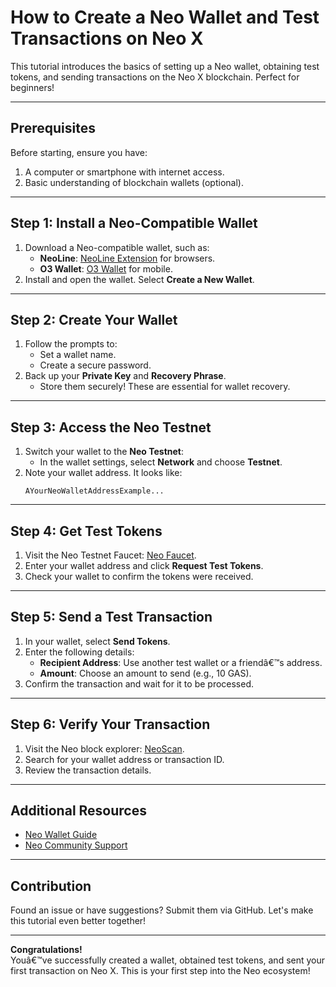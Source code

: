 # How to Create a Neo Wallet and Test Transactions on Neo X

This tutorial introduces the basics of setting up a Neo wallet, obtaining test tokens, and sending transactions on the Neo X blockchain. Perfect for beginners!

---

## Prerequisites

Before starting, ensure you have:

1. A computer or smartphone with internet access.
2. Basic understanding of blockchain wallets (optional).

---

## Step 1: Install a Neo-Compatible Wallet

1. Download a Neo-compatible wallet, such as:
   - **NeoLine**: [NeoLine Extension](https://neoline.io/) for browsers.
   - **O3 Wallet**: [O3 Wallet](https://o3.network/) for mobile.
2. Install and open the wallet. Select **Create a New Wallet**.

---

## Step 2: Create Your Wallet

1. Follow the prompts to:
   - Set a wallet name.
   - Create a secure password.
2. Back up your **Private Key** and **Recovery Phrase**.
   - Store them securely! These are essential for wallet recovery.

---

## Step 3: Access the Neo Testnet

1. Switch your wallet to the **Neo Testnet**:
   - In the wallet settings, select **Network** and choose **Testnet**.
2. Note your wallet address. It looks like:
   ```
   AYourNeoWalletAddressExample...
   ```

---

## Step 4: Get Test Tokens

1. Visit the Neo Testnet Faucet: [Neo Faucet](https://neotube.io/faucet).
2. Enter your wallet address and click **Request Test Tokens**.
3. Check your wallet to confirm the tokens were received.

---

## Step 5: Send a Test Transaction

1. In your wallet, select **Send Tokens**.
2. Enter the following details:
   - **Recipient Address**: Use another test wallet or a friendâ€™s address.
   - **Amount**: Choose an amount to send (e.g., 10 GAS).
3. Confirm the transaction and wait for it to be processed.

---

## Step 6: Verify Your Transaction

1. Visit the Neo block explorer: [NeoScan](https://neoscan.io/).
2. Search for your wallet address or transaction ID.
3. Review the transaction details.

---

## Additional Resources

- [Neo Wallet Guide](https://docs.neo.org/docs/en-us/wallets.html)
- [Neo Community Support](https://discord.com/invite/neo)

---

## Contribution

Found an issue or have suggestions? Submit them via GitHub. Let's make this tutorial even better together!

---

**Congratulations!**  
Youâ€™ve successfully created a wallet, obtained test tokens, and sent your first transaction on Neo X. This is your first step into the Neo ecosystem!
